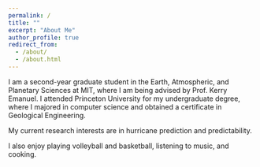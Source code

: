 ```yaml
---
permalink: /
title: ""
excerpt: "About Me"
author_profile: true
redirect_from: 
  - /about/
  - /about.html
---
```


I am a second-year graduate student in the Earth, Atmospheric, and Planetary Sciences at MIT, where I am being advised by Prof. Kerry Emanuel. I attended Princeton University for my undergraduate degree, where I majored in computer science and obtained a certificate in Geological Engineering. 

My current research interests are in hurricane prediction and predictability.

I also enjoy playing volleyball and basketball, listening to music, and cooking.